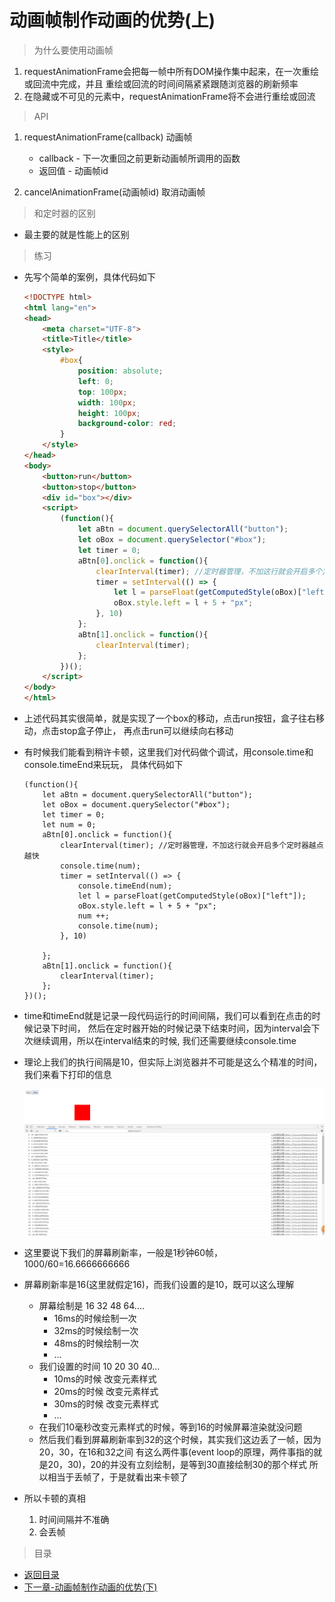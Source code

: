 # 动画帧制作动画的优势(上)

> 为什么要使用动画帧
1. requestAnimationFrame会把每一帧中所有DOM操作集中起来，在一次重绘或回流中完成，并且
    重绘或回流的时间间隔紧紧跟随浏览器的刷新频率
2. 在隐藏或不可见的元素中，requestAnimationFrame将不会进行重绘或回流

> API
1. requestAnimationFrame(callback) 动画帧

    * callback - 下一次重回之前更新动画帧所调用的函数
    * 返回值 - 动画帧id

2. cancelAnimationFrame(动画帧id) 取消动画帧

> 和定时器的区别
* 最主要的就是性能上的区别

> 练习
* 先写个简单的案例，具体代码如下
    ```html
    <!DOCTYPE html>
    <html lang="en">
    <head>
        <meta charset="UTF-8">
        <title>Title</title>
        <style>
            #box{
                position: absolute;
                left: 0;
                top: 100px;
                width: 100px;
                height: 100px;
                background-color: red;
            }
        </style>
    </head>
    <body>
        <button>run</button>
        <button>stop</button>
        <div id="box"></div>
        <script>
            (function(){
                let aBtn = document.querySelectorAll("button");
                let oBox = document.querySelector("#box");
                let timer = 0;
                aBtn[0].onclick = function(){
                    clearInterval(timer); //定时器管理，不加这行就会开启多个定时器越点越快
                    timer = setInterval(() => {
                        let l = parseFloat(getComputedStyle(oBox)["left"]);
                        oBox.style.left = l + 5 + "px";
                    }, 10)
                };
                aBtn[1].onclick = function(){
                    clearInterval(timer);
                };
            })();
        </script>
    </body>
    </html>
    ```
* 上述代码其实很简单，就是实现了一个box的移动，点击run按钮，盒子往右移动，点击stop盒子停止，
    再点击run可以继续向右移动
* 有时候我们能看到稍许卡顿，这里我们对代码做个调试，用console.time和console.timeEnd来玩玩，
    具体代码如下
    ```
    (function(){
        let aBtn = document.querySelectorAll("button");
        let oBox = document.querySelector("#box");
        let timer = 0;
        let num = 0;
        aBtn[0].onclick = function(){
            clearInterval(timer); //定时器管理，不加这行就会开启多个定时器越点越快
            console.time(num);
            timer = setInterval(() => {
                console.timeEnd(num);
                let l = parseFloat(getComputedStyle(oBox)["left"]);
                oBox.style.left = l + 5 + "px";
                num ++;
                console.time(num);
            }, 10)

        };
        aBtn[1].onclick = function(){
            clearInterval(timer);
        };
    })();
    ```  
* time和timeEnd就是记录一段代码运行的时间间隔，我们可以看到在点击的时候记录下时间，
    然后在定时器开始的时候记录下结束时间，因为interval会下次继续调用，所以在interval结束的时候,
    我们还需要继续console.time
* 理论上我们的执行间隔是10，但实际上浏览器并不可能是这么个精准的时间，我们来看下打印的信息

    ![](./images/间隔时间不一致.jpg)
    
* 这里要说下我们的屏幕刷新率，一般是1秒钟60帧，1000/60=16.6666666666
* 屏幕刷新率是16(这里就假定16)，而我们设置的是10，既可以这么理解
    * 屏幕绘制是 16 32 48 64.... 
        * 16ms的时候绘制一次
        * 32ms的时候绘制一次
        * 48ms的时候绘制一次
        * ...
    * 我们设置的时间 10 20 30 40...
        * 10ms的时候 改变元素样式
        * 20ms的时候 改变元素样式
        * 30ms的时候 改变元素样式
        * ...
    * 在我们10毫秒改变元素样式的时候，等到16的时候屏幕渲染就没问题
    * 然后我们看到屏幕刷新率到32的这个时候，其实我们这边丢了一帧，因为20，30，在16和32之间
        有这么两件事(event loop的原理，两件事指的就是20，30)，20的并没有立刻绘制，是等到30直接绘制30的那个样式
        所以相当于丢帧了，于是就看出来卡顿了 
        
* 所以卡顿的真相
    1. 时间间隔并不准确
    2. 会丢帧  
    

> 目录
* [返回目录](../README.md)
* [下一章-动画帧制作动画的优势(下)](../2-动画帧制作动画的优势(下)/2-动画帧制作动画的优势(下).md)   

          
         
            
        
